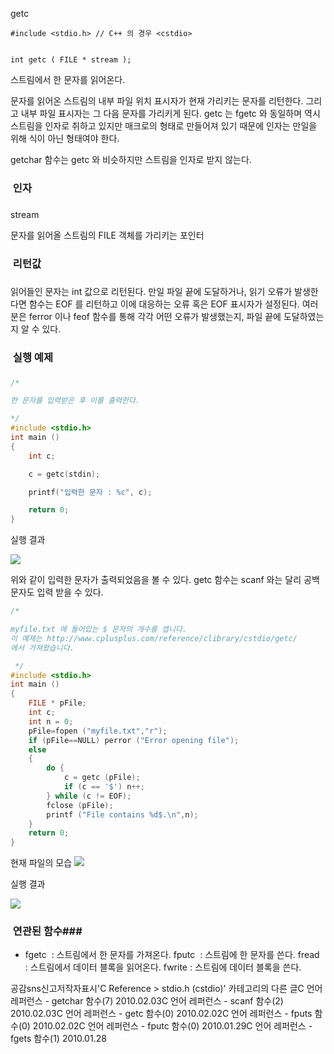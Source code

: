 

getc
```info
﻿#include <stdio.h> // C++ 의 경우 <cstdio>﻿﻿﻿ 


int getc ( FILE * stream );
```

스트림에서 한 문자를 읽어온다.

문자를 읽어온 스트림의 내부 파일 위치 표시자가 현재 가리키는 문자를 리턴한다. 그리고 내부 파일 표시자는 그 다음 문자를 가리키게 된다. 
getc 는 fgetc 와 동일하며 역시 스트림을 인자로 취하고 있지만 매크로의 형태로 만들어져 있기 때문에 인자는 만일을 위해 식이 아닌 형태여야 한다. 

getchar 함수는 getc 와 비슷하지만 스트림을 인자로 받지 않는다. 

###  인자
### 
stream

문자를 읽어올 스트림의 FILE 객체를 가리키는 포인터

###  리턴값
### 
읽어들인 문자는 int 값으로 리턴된다.
만일 파일 끝에 도달하거나, 읽기 오류가 발생한다면 함수는 EOF 를 리턴하고 이에 대응하는 오류 혹은 EOF 표시자가 설정된다. 여러분은 ferror 이나 feof 함수를 통해 각각 어떤 오류가 발생했는지, 파일 끝에 도달하였는지 알 수 있다. 

###  실행 예제
### 
```cpp
/* 

한 문자를 입력받은 후 이를 출력한다.

*/
#include <stdio.h>
int main ()
{
    int c;

    c = getc(stdin);

    printf("입력한 문자 : %c", c);

    return 0;
}

```

실행 결과

![](http://img1.daumcdn.net/thumb/R1920x0/?fname=http%3A%2F%2Fcfile9.uf.tistory.com%2Fimage%2F1703A41F4B6817C08DA705)

위와 같이 입력한 문자가 출력되었음을 볼 수 있다. getc 함수는 scanf 와는 달리 공백 문자도 입력 받을 수 있다. 

```cpp
/*

myfile.txt 에 들어있는 $ 문자의 개수를 셉니다.
이 예제는 http://www.cplusplus.com/reference/clibrary/cstdio/getc/
에서 가져왔습니다. 

 */
#include <stdio.h>
int main ()
{
    FILE * pFile;
    int c;
    int n = 0;
    pFile=fopen ("myfile.txt","r");
    if (pFile==NULL) perror ("Error opening file");
    else
    {
        do {
            c = getc (pFile);
            if (c == '$') n++;
        } while (c != EOF);
        fclose (pFile);
        printf ("File contains %d$.\n",n);
    }
    return 0;
}
```

현재 파일의 모습
![](http://img1.daumcdn.net/thumb/R1920x0/?fname=http%3A%2F%2Fcfile2.uf.tistory.com%2Fimage%2F127BE4224B68175B48FF15)

실행 결과

![](http://img1.daumcdn.net/thumb/R1920x0/?fname=http%3A%2F%2Fcfile24.uf.tistory.com%2Fimage%2F11249C204B68174A101E4C)


###  연관된 함수### 

* fgetc  : 스트림에서 한 문자를 가져온다. 
fputc  : 스트림에 한 문자를 쓴다. 
fread  : 스트림에서 데이터 블록을 읽어온다. 
fwrite : 스트림에 데이터 블록을 쓴다. 

공감sns신고저작자표시'C Reference > stdio.h (cstdio)' 카테고리의 다른 글C 언어 레퍼런스 - getchar 함수(7)
2010.02.03C 언어 레퍼런스 - scanf 함수(2)
2010.02.03C 언어 레퍼런스 - getc 함수(0)
2010.02.02C 언어 레퍼런스 - fputs 함수(0)
2010.02.02C 언어 레퍼런스 -  fputc 함수(0)
2010.01.29C 언어 레퍼런스 - fgets 함수(1)
2010.01.28

